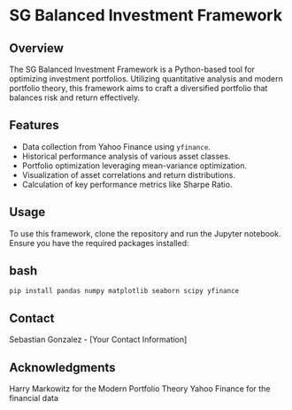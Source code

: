 # SG Balanced Investment Framework

## Overview
The SG Balanced Investment Framework is a Python-based tool for optimizing investment portfolios. Utilizing quantitative analysis and modern portfolio theory, this framework aims to craft a diversified portfolio that balances risk and return effectively.

## Features
- Data collection from Yahoo Finance using `yfinance`.
- Historical performance analysis of various asset classes.
- Portfolio optimization leveraging mean-variance optimization.
- Visualization of asset correlations and return distributions.
- Calculation of key performance metrics like Sharpe Ratio.

## Usage
To use this framework, clone the repository and run the Jupyter notebook. Ensure you have the required packages installed:

## bash
`pip install pandas numpy matplotlib seaborn scipy yfinance`

## Contact
Sebastian Gonzalez - [Your Contact Information]

## Acknowledgments
Harry Markowitz for the Modern Portfolio Theory
Yahoo Finance for the financial data
